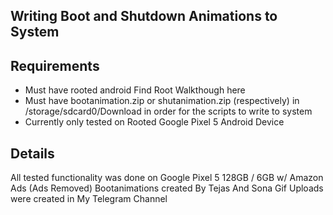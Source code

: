 ## Writing Boot and Shutdown Animations to System




## Requirements
* Must have rooted android Find Root Walkthough here
* Must have bootanimation.zip or shutanimation.zip (respectively) in /storage/sdcard0/Download in order for the scripts to write to system
* Currently only tested on Rooted Google Pixel 5 Android Device 


## Details
All tested functionality was done on Google Pixel 5 128GB / 6GB w/ Amazon Ads (Ads Removed)
Bootanimations created By Tejas And Sona
Gif Uploads were created in My Telegram Channel
